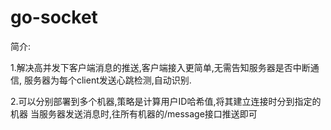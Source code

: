 # go-socket

简介:

1.解决高并发下客户端消息的推送,客户端接入更简单,无需告知服务器是否中断通信,
服务器为每个client发送心跳检测,自动识别.

2.可以分别部署到多个机器,策略是计算用户ID哈希值,将其建立连接时分到指定的机器
当服务器发送消息时,往所有机器的/message接口推送即可




